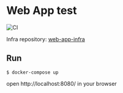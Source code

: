 Web App test
=====

![CI](https://github.com/oyas/web-app/workflows/CI/badge.svg)

Infra repository: [web-app-infra](https://github.com/oyas/web-app-infra)

## Run

```
$ docker-compose up
```

open http://localhost:8080/ in your browser
